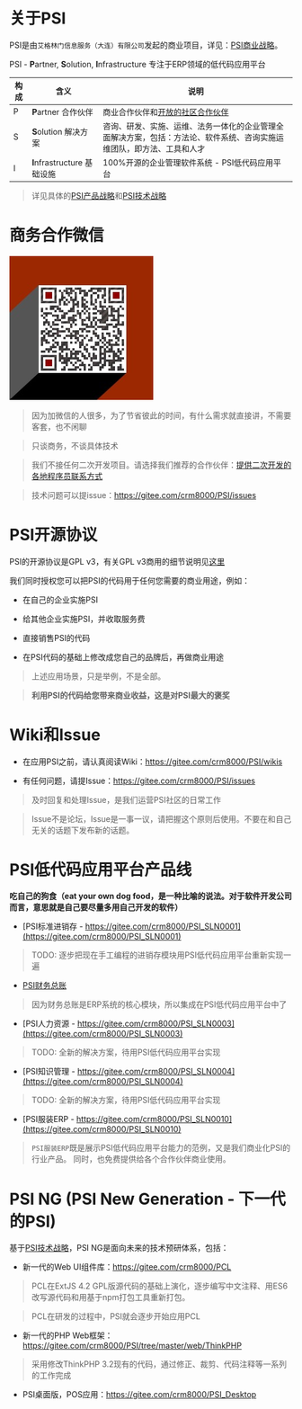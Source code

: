 # 关于PSI

PSI是由`艾格林门信息服务（大连）有限公司`发起的商业项目，详见：[PSI商业战略](https://gitee.com/crm8000/PSI/wikis/PSI%E5%95%86%E4%B8%9A%E6%88%98%E7%95%A5)。

PSI - **P**artner, **S**olution, **I**nfrastructure 专注于ERP领域的低代码应用平台

|  构成       | 含义  | 说明  |
|  ----          | ----      | ----  |
|P|**P**artner 合作伙伴|商业合作伙伴和[开放的社区合作伙伴](https://gitee.com/crm8000/PSI/wikis/%E6%8F%90%E4%BE%9B%E4%BA%8C%E6%AC%A1%E5%BC%80%E5%8F%91%E7%9A%84%E5%90%84%E5%9C%B0%E7%A8%8B%E5%BA%8F%E5%91%98%E8%81%94%E7%B3%BB%E6%96%B9%E5%BC%8F)|
|S|**S**olution 解决方案|咨询、研发、实施、运维、法务一体化的企业管理全面解决方案，包括：方法论、软件系统、咨询实施运维团队，即方法、工具和人才|
|I|**I**nfrastructure 基础设施|100%开源的企业管理软件系统 - PSI低代码应用平台|

> 详见具体的[PSI产品战略](https://gitee.com/crm8000/PSI/wikis/PSI%E4%BA%A7%E5%93%81%E6%88%98%E7%95%A5)和[PSI技术战略](https://gitee.com/crm8000/PSI/wikis/PSI%E6%8A%80%E6%9C%AF%E6%88%98%E7%95%A5)

# 商务合作微信

![商务合作微信](wx.jpg)

> 因为加微信的人很多，为了节省彼此的时间，有什么需求就直接讲，不需要客套，也不闲聊

> 只谈商务，不谈具体技术

> 我们不接任何二次开发项目。请选择我们推荐的合作伙伴：[提供二次开发的各地程序员联系方式](https://gitee.com/crm8000/PSI/wikis/%E6%8F%90%E4%BE%9B%E4%BA%8C%E6%AC%A1%E5%BC%80%E5%8F%91%E7%9A%84%E5%90%84%E5%9C%B0%E7%A8%8B%E5%BA%8F%E5%91%98%E8%81%94%E7%B3%BB%E6%96%B9%E5%BC%8F?sort_id=4467248)

> 技术问题可以提issue：https://gitee.com/crm8000/PSI/issues

# PSI开源协议

PSI的开源协议是GPL v3，有关GPL v3商用的细节说明见[这里](https://gitee.com/crm8000/PSI/wikis/%E5%85%B3%E4%BA%8EGPL%20v3)

我们同时授权您可以把PSI的代码用于任何您需要的商业用途，例如：

- 在自己的企业实施PSI

- 给其他企业实施PSI，并收取服务费

- 直接销售PSI的代码

- 在PSI代码的基础上修改成您自己的品牌后，再做商业用途

> 上述应用场景，只是举例，不是全部。

> **利用PSI的代码给您带来商业收益，这是对PSI最大的褒奖**

# Wiki和Issue

- 在应用PSI之前，请认真阅读Wiki：https://gitee.com/crm8000/PSI/wikis

- 有任何问题，请提Issue：https://gitee.com/crm8000/PSI/issues

> 及时回复和处理Issue，是我们运营PSI社区的日常工作

> Issue不是论坛，Issue是一事一议，请把握这个原则后使用。不要在和自己无关的话题下发布新的话题。

# PSI低代码应用平台产品线

**吃自己的狗食（eat your own dog food，是一种比喻的说法。对于软件开发公司而言，意思就是自己要尽量多用自己开发的软件）**


- [PSI标准进销存 - https://gitee.com/crm8000/PSI_SLN0001](https://gitee.com/crm8000/PSI_SLN0001)

> TODO: 逐步把现在手工编程的进销存模块用PSI低代码应用平台重新实现一遍

- [PSI财务总账](https://gitee.com/crm8000/PSI/tree/master/web/Application/SLN0002)

> 因为财务总账是ERP系统的核心模块，所以集成在PSI低代码应用平台中了

- [PSI人力资源 - https://gitee.com/crm8000/PSI_SLN0003](https://gitee.com/crm8000/PSI_SLN0003)

> TODO: 全新的解决方案，待用PSI低代码应用平台实现

- [PSI知识管理 - https://gitee.com/crm8000/PSI_SLN0004](https://gitee.com/crm8000/PSI_SLN0004)

> TODO: 全新的解决方案，待用PSI低代码应用平台实现

- [PSI服装ERP - https://gitee.com/crm8000/PSI_SLN0010](https://gitee.com/crm8000/PSI_SLN0010)

> `PSI服装ERP`既是展示PSI低代码应用平台能力的范例，又是我们商业化PSI的行业产品。
> 同时，也免费提供给各个合作伙伴商业使用。


# PSI NG (PSI New Generation - 下一代的PSI)

基于[PSI技术战略](https://gitee.com/crm8000/PSI/wikis/PSI%E6%8A%80%E6%9C%AF%E6%88%98%E7%95%A5)，PSI NG是面向未来的技术预研体系，包括：

- 新一代的Web UI组件库：https://gitee.com/crm8000/PCL

> PCL在ExtJS 4.2 GPL版源代码的基础上演化，逐步编写中文注释、用ES6改写源代码和用基于npm打包工具重新打包。

> PCL在研发的过程中，PSI就会逐步开始应用PCL

- 新一代的PHP Web框架：https://gitee.com/crm8000/PSI/tree/master/web/ThinkPHP

> 采用修改ThinkPHP 3.2现有的代码，通过修正、裁剪、代码注释等一系列的工作完成

- PSI桌面版，POS应用：https://gitee.com/crm8000/PSI_Desktop

